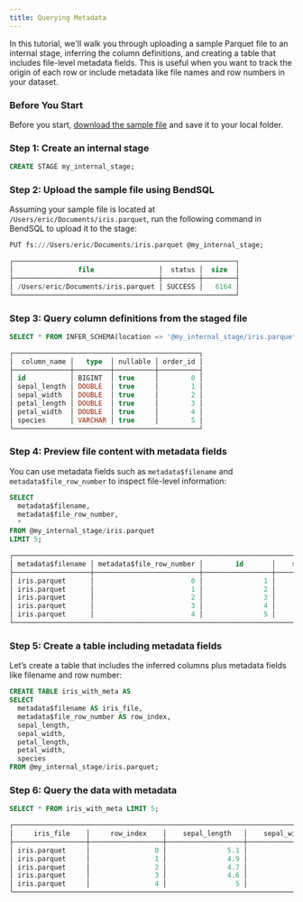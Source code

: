 ```yaml
---
title: Querying Metadata
---
```


In this tutorial, we'll walk you through uploading a sample Parquet file to an internal stage, inferring the column definitions, and creating a table that includes file-level metadata fields. This is useful when you want to track the origin of each row or include metadata like file names and row numbers in your dataset.

### Before You Start

Before you start, [download the sample file](https://datasets.databend.com/iris.parquet) and save it to your local folder.

### Step 1: Create an internal stage

```sql
CREATE STAGE my_internal_stage;
```

### Step 2: Upload the sample file using BendSQL

Assuming your sample file is located at `/Users/eric/Documents/iris.parquet`, run the following command in BendSQL to upload it to the stage:

```sql
PUT fs:///Users/eric/Documents/iris.parquet @my_internal_stage;
```

```sql
┌───────────────────────────────────────────────────────┐
│                file                │  status │  size  │
├────────────────────────────────────┼─────────┼────────┤
│ /Users/eric/Documents/iris.parquet │ SUCCESS │   6164 │
└───────────────────────────────────────────────────────┘
```

### Step 3: Query column definitions from the staged file

```sql
SELECT * FROM INFER_SCHEMA(location => '@my_internal_stage/iris.parquet');
```

```sql
┌──────────────────────────────────────────────┐
│  column_name │   type  │ nullable │ order_id │
├──────────────┼─────────┼──────────┼──────────┤
│ id           │ BIGINT  │ true     │        0 │
│ sepal_length │ DOUBLE  │ true     │        1 │
│ sepal_width  │ DOUBLE  │ true     │        2 │
│ petal_length │ DOUBLE  │ true     │        3 │
│ petal_width  │ DOUBLE  │ true     │        4 │
│ species      │ VARCHAR │ true     │        5 │
└──────────────────────────────────────────────┘
```

### Step 4: Preview file content with metadata fields

You can use metadata fields such as `metadata$filename` and `metadata$file_row_number` to inspect file-level information:

```sql
SELECT
  metadata$filename,
  metadata$file_row_number,
  *
FROM @my_internal_stage/iris.parquet
LIMIT 5;
```

```sql
┌──────────────────────────────────────────────────────────────────────────────────────────────────────────────────────────────────────────────────────────────────────────────────────────────────────────────────┐
│ metadata$filename │ metadata$file_row_number │        id       │    sepal_length   │    sepal_width    │    petal_length   │    petal_width    │      species     │ metadata$filename │ metadata$file_row_number │
├───────────────────┼──────────────────────────┼─────────────────┼───────────────────┼───────────────────┼───────────────────┼───────────────────┼──────────────────┼───────────────────┼──────────────────────────┤
│ iris.parquet      │                        0 │               1 │               5.1 │               3.5 │               1.4 │               0.2 │ setosa           │ iris.parquet      │                        0 │
│ iris.parquet      │                        1 │               2 │               4.9 │                 3 │               1.4 │               0.2 │ setosa           │ iris.parquet      │                        1 │
│ iris.parquet      │                        2 │               3 │               4.7 │               3.2 │               1.3 │               0.2 │ setosa           │ iris.parquet      │                        2 │
│ iris.parquet      │                        3 │               4 │               4.6 │               3.1 │               1.5 │               0.2 │ setosa           │ iris.parquet      │                        3 │
│ iris.parquet      │                        4 │               5 │                 5 │               3.6 │               1.4 │               0.2 │ setosa           │ iris.parquet      │                        4 │
└──────────────────────────────────────────────────────────────────────────────────────────────────────────────────────────────────────────────────────────────────────────────────────────────────────────────────┘
```

### Step 5: Create a table including metadata fields

Let’s create a table that includes the inferred columns plus metadata fields like filename and row number:

```sql
CREATE TABLE iris_with_meta AS
SELECT
  metadata$filename AS iris_file,
  metadata$file_row_number AS row_index,
  sepal_length,
  sepal_width,
  petal_length,
  petal_width,
  species
FROM @my_internal_stage/iris.parquet;
```

### Step 6: Query the data with metadata

```sql
SELECT * FROM iris_with_meta LIMIT 5;
```

```sql
┌────────────────────────────────────────────────────────────────────────────────────────────────────────────────────────────────────────┐
│     iris_file    │     row_index    │    sepal_length   │    sepal_width    │    petal_length   │    petal_width    │      species     │
├──────────────────┼──────────────────┼───────────────────┼───────────────────┼───────────────────┼───────────────────┼──────────────────┤
│ iris.parquet     │                0 │               5.1 │               3.5 │               1.4 │               0.2 │ setosa           │
│ iris.parquet     │                1 │               4.9 │                 3 │               1.4 │               0.2 │ setosa           │
│ iris.parquet     │                2 │               4.7 │               3.2 │               1.3 │               0.2 │ setosa           │
│ iris.parquet     │                3 │               4.6 │               3.1 │               1.5 │               0.2 │ setosa           │
│ iris.parquet     │                4 │                 5 │               3.6 │               1.4 │               0.2 │ setosa           │
└────────────────────────────────────────────────────────────────────────────────────────────────────────────────────────────────────────┘
```